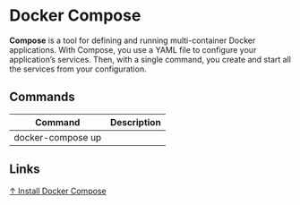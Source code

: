 # Docker Compose

**Compose** is a tool for defining and running multi-container Docker applications. With Compose, you use a YAML file to configure your application’s services. Then, with a single command, you create and start all the services from your configuration.

## Commands

Command | Description
-|-
docker-compose up |

## Links

[↑ Install Docker Compose](https://docs.docker.com/compose/install/)
